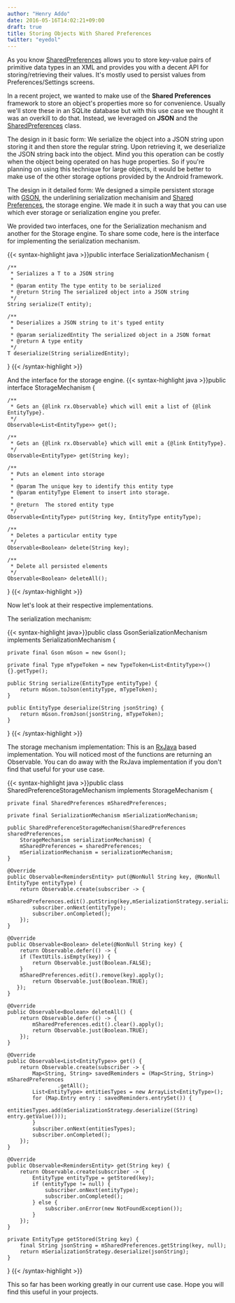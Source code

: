 ```yaml
---
author: "Henry Addo"
date: 2016-05-16T14:02:21+09:00
draft: true
title: Storing Objects With Shared Preferences
twitter: "eyedol"
---
```

As you know [SharedPreferences][1] allows you to store key-value pairs of primitive data types in an XML and provides you with a decent API for storing/retrieving their values. It's mostly used to persist values from Preferences/Settings screens.

In a recent project, we wanted to make use of the **Shared Preferences** framework to store an object's properties more so for convenience. Usually we'll store these in an SQLite database but with this use case we thought it was an overkill to do that. Instead, we leveraged on **JSON** and the [SharedPreferences][1] class.

The design in it basic form: We serialize the object into a JSON string upon storing it and then store the regular string. Upon retrieving it, we deserialize the JSON string back into the object. Mind you this operation can be costly when the object being operated on has huge properties. So if you're planning on using this technique for large objects, it would be better to make use of the other storage options provided by the Android framework.

The design in it detailed form: We designed a simpile persistent storage with [GSON][2], the underlining serialization mechanisim and [Shared Preferences][3], the storage engine. We made it in such a way that you can use which ever storage or serialization engine you prefer.

We provided two interfaces, one for the Serialization mechanism and another for the Storage engine. To share some code, here is the interface for implementing the serialization mechanism.

{{< syntax-highlight java >}}public interface SerializationMechanism<T> {

    /**
     * Serializes a T to a JSON string
     *
     * @param entity The type entity to be serialized
     * @return String The serialized object into a JSON string
     */
    String serialize(T entity);

    /**
     * Deserializes a JSON string to it's typed entity
     *
     * @param serializedEntity The serialized object in a JSON format
     * @return A type entity
     */
    T deserialize(String serializedEntity);
}
{{< /syntax-highlight >}}

And the interface for the storage engine.
{{< syntax-highlight java >}}public interface StorageMechanism<T> {

    /**
     * Gets an {@link rx.Observable} which will emit a list of {@link EntityType}.
     */
    Observable<List<EntityType>> get();

    /**
     * Gets an {@link rx.Observable} which will emit a {@link EntityType}.
     */
    Observable<EntityType> get(String key);

    /**
     * Puts an element into storage
     *
     * @param The unique key to identify this entity type
     * @param entityType Element to insert into storage.
     *
     * @return  The stored entity type
     */
    Observable<EntityType> put(String key, EntityType entityType);

    /**
     * Deletes a particular entity type
     */
    Observable<Boolean> delete(String key);

    /**
     * Delete all persisted elements
     */
    Observable<Boolean> deleteAll();
}
{{< /syntax-highlight >}}

Now let's look at their respective implementations.

The serialization mechanism:

{{< syntax-highlight java>}}public class GsonSerializationMechanism implements SerializationMechanism<EntityType> {

    private final Gson mGson = new Gson();

    private final Type mTypeToken = new TypeToken<List<EntityType>>() {}.getType();

    public String serialize(EntityType entityType) {
        return mGson.toJson(entityType, mTypeToken);
    }
    
    public EntityType deserialize(String jsonString) {
        return mGson.fromJson(jsonString, mTypeToken);
    }
}
{{< /syntax-highlight >}}

The storage mechanism implementation: This is an [RxJava][4] based implementation. You will noticed most of the functions are returning an Observable. You can do away with the RxJava implementation if you don't 
find that useful for your use case.

{{< syntax-highlight java >}}public class SharedPreferenceStorageMechanism implements StorageMechanism<EntityType> {

    private final SharedPreferences mSharedPreferences;

    private final SerializationMechanism mSerializationMechanism;

    public SharedPreferenceStorageMechanism(SharedPreferences sharedPreferences, 
        StorageMechanism serializationMechanism) {
        mSharedPreferences = sharedPreferences;
        mSerializationMechanism = serializationMechanism;
    }

    @Override
    public Observable<RemindersEntity> put(@NonNull String key, @NonNull EntityType entityType) {
        return Observable.create(subscriber -> {
            mSharedPreferences.edit().putString(key,mSerializationStrategy.serialize(entityType)).apply();
            subscriber.onNext(entityType);
            subscriber.onCompleted();
        });
    }

    @Override
    public Observable<Boolean> delete(@NonNull String key) {
        return Observable.defer(() -> {
        if (TextUtils.isEmpty(key)) {
            return Observable.just(Boolean.FALSE);
        }
        mSharedPreferences.edit().remove(key).apply();
            return Observable.just(Boolean.TRUE);
       });
    }

    @Override
    public Observable<Boolean> deleteAll() {
        return Observable.defer(() -> {
            mSharedPreferences.edit().clear().apply();
            return Observable.just(Boolean.TRUE);
        });
    }

    @Override
    public Observable<List<EntityType>> get() {
        return Observable.create(subscriber -> {
            Map<String, String> savedReminders = (Map<String, String>) mSharedPreferences
                    .getAll();
            List<EntityType> entitiesTypes = new ArrayList<EntityType>();
            for (Map.Entry entry : savedReminders.entrySet()) {
                entitiesTypes.add(mSerializationStrategy.deserialize((String) entry.getValue()));
            }
            subscriber.onNext(entitiesTypes);
            subscriber.onCompleted();
        });
    }

    @Override
    public Observable<RemindersEntity> get(String key) {
        return Observable.create(subscriber -> {
            EntityType entityType = getStored(key);
            if (entityType != null) {
                subscriber.onNext(entityType);
                subscriber.onCompleted();
            } else {
                subscriber.onError(new NotFoundException());
            }
        });
    }

    private EntityType getStored(String key) {
        final String jsonString = mSharedPreferences.getString(key, null);
        return mSerializationStrategy.deserialize(jsonString);
    }
}
{{< /syntax-highlight >}}

This so far has been working greatly in our current use case. Hope you will find this useful in your projects.

[1]: http://developer.android.com/reference/android/content/SharedPreferences.html
[2]: https://github.com/google/gson
[3]: http://developer.android.com/guide/topics/data/data-storage.html#pref
[4]: https://github.com/ReactiveX/RxJava

